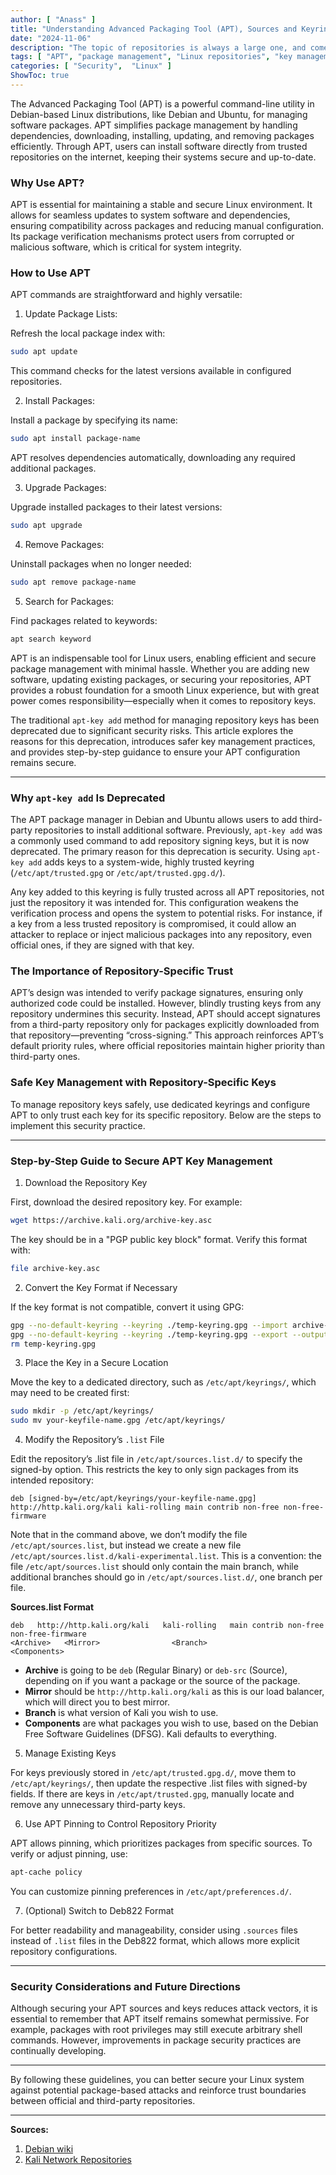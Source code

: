 ```yaml
---
author: [ "Anass" ]
title: "Understanding Advanced Packaging Tool (APT), Sources and Keyrings"
date: "2024-11-06"
description: "The topic of repositories is always a large one, and comes up frequently. It is an item which people often get wrong and confused with. Please take the time to read the information below and any references which is linked to before acting on anything."
tags: [ "APT", "package management", "Linux repositories", "key management", "PGP keys" ]
categories: [ "Security",  "Linux" ]
ShowToc: true
---
```


The Advanced Packaging Tool (APT) is a powerful command-line utility in Debian-based Linux distributions, like Debian
and Ubuntu, for managing software packages. APT simplifies package management by handling dependencies, downloading,
installing, updating, and removing packages efficiently. Through APT, users can install software directly from trusted
repositories on the internet, keeping their systems secure and up-to-date.

### Why Use APT?

APT is essential for maintaining a stable and secure Linux environment. It allows for seamless updates to system
software and dependencies, ensuring compatibility across packages and reducing manual configuration. Its package
verification mechanisms protect users from corrupted or malicious software, which is critical for system integrity.

### How to Use APT

APT commands are straightforward and highly versatile:

1. Update Package Lists:

Refresh the local package index with:

```bash
sudo apt update
```

This command checks for the latest versions available in configured repositories.

2. Install Packages:

Install a package by specifying its name:

```bash
sudo apt install package-name
```

APT resolves dependencies automatically, downloading any required additional packages.

3. Upgrade Packages:

Upgrade installed packages to their latest versions:

```bash
sudo apt upgrade
```

4. Remove Packages:

Uninstall packages when no longer needed:

```bash
sudo apt remove package-name
```

5. Search for Packages:

Find packages related to keywords:

```bash
apt search keyword
```

APT is an indispensable tool for Linux users, enabling efficient and secure package management with minimal hassle.
Whether you are adding new software, updating existing packages, or securing your repositories, APT provides a robust
foundation for a smooth Linux experience, but with great power comes responsibility—especially when it comes to
repository keys.

The traditional `apt-key add` method for managing repository keys has been deprecated due to significant
security risks. This article explores the reasons for this deprecation, introduces safer key management practices, and
provides step-by-step guidance to ensure your APT configuration remains secure.

---

### Why `apt-key add` Is Deprecated

The APT package manager in Debian and Ubuntu allows users to add third-party repositories to install additional
software. Previously, `apt-key add` was a commonly used command to add repository signing keys, but it is now
deprecated.
The primary reason for this deprecation is security. Using `apt-key add` adds keys to a system-wide, highly trusted
keyring (`/etc/apt/trusted.gpg` or `/etc/apt/trusted.gpg.d/`).

Any key added to this keyring is fully trusted across all APT repositories, not just the repository it was intended for.
This configuration weakens the verification process and opens the system to potential risks. For instance, if a key from
a less trusted repository is compromised, it could allow an attacker to replace or inject malicious packages into any
repository, even official ones, if they are signed with that key.

### The Importance of Repository-Specific Trust

APT’s design was intended to verify package signatures, ensuring only authorized code could be installed. However,
blindly trusting keys from any repository undermines this security. Instead, APT should accept signatures from a
third-party repository only for packages explicitly downloaded from that repository—preventing “cross-signing.” This
approach reinforces APT’s default priority rules, where official repositories maintain higher priority than third-party
ones.

### Safe Key Management with Repository-Specific Keys

To manage repository keys safely, use dedicated keyrings and configure APT to only trust each key for its specific
repository. Below are the steps to implement this security practice.

---

### Step-by-Step Guide to Secure APT Key Management

1. Download the Repository Key

First, download the desired repository key. For example:

```bash
wget https://archive.kali.org/archive-key.asc
```

The key should be in a "PGP public key block" format. Verify this format with:

```bash
file archive-key.asc
```

2. Convert the Key Format if Necessary

If the key format is not compatible, convert it using GPG:

```bash
gpg --no-default-keyring --keyring ./temp-keyring.gpg --import archive-key.asc
gpg --no-default-keyring --keyring ./temp-keyring.gpg --export --output your-keyfile-name.gpg
rm temp-keyring.gpg
```

3. Place the Key in a Secure Location

Move the key to a dedicated directory, such as `/etc/apt/keyrings/`, which may need to be created first:

```bash
sudo mkdir -p /etc/apt/keyrings/
sudo mv your-keyfile-name.gpg /etc/apt/keyrings/
```

4. Modify the Repository’s `.list` File

Edit the repository’s .list file in `/etc/apt/sources.list.d/` to specify the signed-by option. This restricts the key
to only sign packages from its intended repository:

```plaintext
deb [signed-by=/etc/apt/keyrings/your-keyfile-name.gpg]  http://http.kali.org/kali kali-rolling main contrib non-free non-free-firmware
```

Note that in the command above, we don’t modify the file `/etc/apt/sources.list`, but instead we create a new file
`/etc/apt/sources.list.d/kali-experimental.list`. This is a convention: the file `/etc/apt/sources.list` should only
contain the main branch, while additional branches should go in `/etc/apt/sources.list.d/`, one branch per file.

**Sources.list Format**

```plaintext
deb   http://http.kali.org/kali   kali-rolling   main contrib non-free non-free-firmware
<Archive>   <Mirror>                <Branch>                <Components>
```

* **Archive** is going to be `deb` (Regular Binary) or `deb-src` (Source), depending on if you want a package or the
  source of the package.
* **Mirror** should be `http://http.kali.org/kali` as this is our load balancer, which will direct you to best mirror.
* **Branch** is what version of Kali you wish to use.
* **Components** are what packages you wish to use, based on the Debian Free Software Guidelines (DFSG). Kali defaults
  to everything.

5. Manage Existing Keys

For keys previously stored in `/etc/apt/trusted.gpg.d/`, move them to `/etc/apt/keyrings/`, then update the respective
.list files with signed-by fields. If there are keys in `/etc/apt/trusted.gpg`, manually locate and remove any
unnecessary third-party keys.

6. Use APT Pinning to Control Repository Priority

APT allows pinning, which prioritizes packages from specific sources. To verify or adjust pinning, use:

```bash
apt-cache policy
```

You can customize pinning preferences in `/etc/apt/preferences.d/`.

7. (Optional) Switch to Deb822 Format

For better readability and manageability, consider using `.sources` files instead of `.list` files in the Deb822 format,
which allows more explicit repository configurations.

---

### Security Considerations and Future Directions

Although securing your APT sources and keys reduces attack vectors, it is essential to remember that APT itself remains
somewhat permissive. For example, packages with root privileges may still execute arbitrary shell commands. However,
improvements in package security practices are continually developing.

---

By following these guidelines, you can better secure your Linux system against potential package-based attacks and
reinforce trust boundaries between official and third-party repositories.

---

**Sources:**

1. [Debian wiki](https://wiki.debian.org/DebianRepository/UseThirdParty)
2. [Kali Network Repositories](https://www.kali.org/docs/general-use/kali-linux-sources-list-repositories/)
